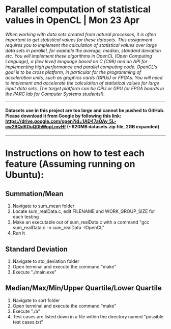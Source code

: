 # Parallel computation of statistical values in OpenCL  | Mon 23 Apr
*When working with data sets created from natural processes, it is often important to get statistical values for these datasets. This assignment requires you to implement the calculation of statistical values over large data sets in parallel, for example the average, median, standard deviation etc. You will implement these algorithms in OpenCL (Open Computing Language), a (low level) language based on C (C99) and an API for implementing high performance and parallel computing code. OpenCL's goal is to be cross platform, in particular for the programming of acceleration units, such as graphics cards (GPUs) or FPGAs. You will need to implement and accelerate the calculation of statistical values for large input data sets. The target platform can be CPU or GPU (or FPGA boards in the PARC lab for Computer Systems students!).*

----

#### Datasets use in this project are too large and cannot be pushed to GitHub. Please download it from Google by following this link: https://drive.google.com/open?id=1AD47aQAy_5L-cw2BQdK0uQ0hWopLmvHf (~920MB datasets.zip file, 2GB expanded)

----


# Instructions on how to test each feature (Assuming running on Ubuntu):

## Summation/Mean 

1) Navigate to sum_mean folder
2) Locate sum_realData.c, edit FILENAME and WORK_GROUP_SIZE for each testing
3) Make an executable out of sum_realData.c with a command "gcc sum_realData.c -o sum_realData -lOpenCL"
4) Run it

## Standard Deviation
1) Navigate to std_deviation folder
2) Open terminal and execute the command "make"
3) Execute "./main.exe"

## Median/Max/Min/Upper Quartile/Lower Quartile
1) Navigate to sort folder
2) Open terminal and execute the command "make"
3) Execute "./a"
4) Test cases are listed down in a file within the directory named "possible test cases.txt"
